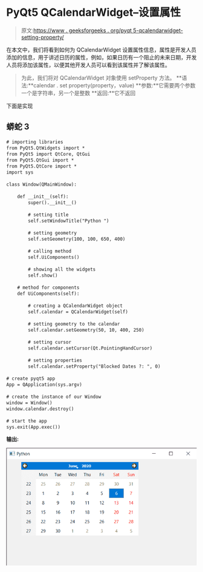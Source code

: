 # PyQt5 QCalendarWidget–设置属性

> 原文:[https://www . geeksforgeeks . org/pyqt 5-qcalendarwidget-setting-property/](https://www.geeksforgeeks.org/pyqt5-qcalendarwidget-setting-property/)

在本文中，我们将看到如何为 QCalendarWidget 设置属性信息，属性是开发人员添加的信息，用于讲述日历的属性，例如，如果日历有一个阻止的未来日期，开发人员将添加该属性，以便其他开发人员可以看到该属性并了解该属性。

> 为此，我们将对 QCalendarWidget 对象使用 setProperty 方法。
> **语法:**calendar . set property(property，value)
> **参数:**它需要两个参数一个是字符串，另一个是整数
> **返回:**它不返回

下面是实现

## 蟒蛇 3

```
# importing libraries
from PyQt5.QtWidgets import *
from PyQt5 import QtCore, QtGui
from PyQt5.QtGui import *
from PyQt5.QtCore import *
import sys

class Window(QMainWindow):

    def __init__(self):
        super().__init__()

        # setting title
        self.setWindowTitle("Python ")

        # setting geometry
        self.setGeometry(100, 100, 650, 400)

        # calling method
        self.UiComponents()

        # showing all the widgets
        self.show()

    # method for components
    def UiComponents(self):

        # creating a QCalendarWidget object
        self.calendar = QCalendarWidget(self)

        # setting geometry to the calendar
        self.calendar.setGeometry(50, 10, 400, 250)

        # setting cursor
        self.calendar.setCursor(Qt.PointingHandCursor)

        # setting properties
        self.calendar.setProperty("Blocked Dates ?: ", 0)

# create pyqt5 app
App = QApplication(sys.argv)

# create the instance of our Window
window = Window()
window.calendar.destroy()

# start the app
sys.exit(App.exec())
```

**输出:**

![](img/882493a687aa2c111c0389ccbccc3cca.png)